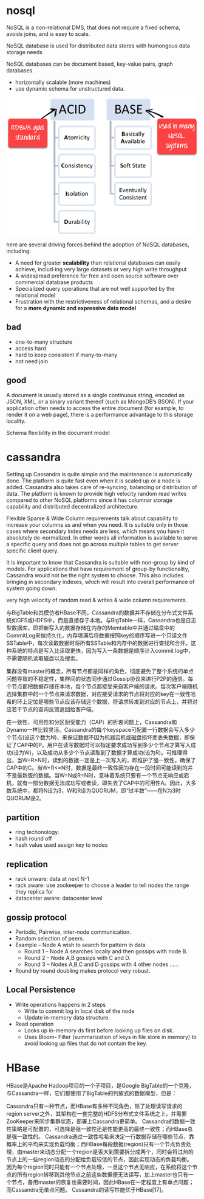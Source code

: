 
# nosql

NoSQL is a non-relational DMS, that does not require a fixed schema, avoids joins, and is easy to scale. 

NoSQL database is used for distributed data stores with humongous data storage needs

NoSQL databases can be document based, key-value pairs, graph databases.

- horizontally scalable (more machines)
- use dynamic schema for unstructured data.

![](/assets/images/2021-03-23-23-04-33.png)


here are several driving forces behind the adoption of NoSQL databases, including: 

- A need for greater **scalability** than relational databases can easily achieve, includ‐ing very large datasets or very high write throughput 
- A widespread preference for free and open source software over commercial database products 
- Specialized query operations that are not well supported by the relational model 
- Frustration with the restrictiveness of relational schemas, and a desire for a **more dynamic and expressive data model**

## bad 

- one-to-many structure
- access hard
- hard to keep consistent if many-to-many
- not need join

## good

A document is usually stored as a single continuous string, encoded as JSON, XML, or a binary variant thereof (such as MongoDB’s BSON). If your application often needs to access the entire document (for example, to render it on a web page), there is a performance advantage to this storage locality.

Schema flexibility in the document model

# cassandra

Setting up Cassandra is quite simple and the maintenance is automatically done. The platform is quite fast even when it is scaled up or a node is added. Cassandra also takes care of re-syncing, balancing or distribution of data. The platform is known to provide high velocity random read writes compared to other NoSQL platforms since it has columnar storage capability and distributed decentralized architecture.

Flexible Sparse & Wide Column requirements talk about capability to increase your columns as and when you need. It is suitable only in those cases where secondary index needs are less, which means you have it absolutely de-normalized. In other words all information is available to serve a specific query and does not go across multiple tables to get server specific client query.

It is important to know that Cassandra is suitable with non-group by kind of models. For applications that have requirement of group-by functionality, Cassandra would not be the right system to choose. This also includes bringing in secondary indexes, which will result into overall performance of system going down.

 very high velocity of random read & writes & wide column requirements.

与BigTable和其模仿者HBase不同，Cassandra的数据并不存储在分布式文件系统如GFS或HDFS中，而是直接存于本地。与BigTable一样，Cassandra也是日志型数据库，即把新写入的数据存储在内存的Memtable中并通过磁盘中的CommitLog来做持久化，内存填满后将数据按照key的顺序写进一个只读文件SSTable中，每次读取数据时将所有SSTable和内存中的数据进行查找和合并。这种系统的特点是写入比读取更快，因为写入一条数据是顺序计入commit log中，不需要随机读取磁盘以及搜索。

集群没有master的概念，所有节点都是同样的角色，彻底避免了整个系统的单点问题导致的不稳定性，集群间的状态同步通过Gossip协议来进行P2P的通信。每个节点都把数据存储在本地，每个节点都接受来自客户端的请求。每次客户端随机选择集群中的一个节点来请求数据，对应接受请求的节点将对应的key在一致性哈希的环上定位是哪些节点应该存储这个数据，将请求转发到对应的节点上，并将对应若干节点的查询反馈返回给客户端。

在一致性、可用性和分区耐受能力（CAP）的折衷问题上，Cassandra和Dynamo一样比较灵活。Cassandra的每个keyspace可配置一行数据会写入多少个节点(设这个数为N)，来保证数据不因为机器宕机或磁盘损坏而丢失数据，即保证了CAP中的P。用户在读写数据时可以指定要求成功写到多少个节点才算写入成功(设为W)，以及成功从多少个节点读取到了数据才算成功(设为R)。可推理得出，当W+R>N时，读到的数据一定是上一次写入的，即维护了强一致性，确保了CAP中的C。当W+R<=N时，数据是最终一致性因为存在一段时间可能读到的并不是最新版的数据。当W=N或R=N时，意味着系统只要有一个节点无响应或宕机，就有一部分数据无法成功写或者读，即失去了CAP中的可用性A。因此，大多数系统中，都将N设为3，W和R设为QUORUM，即“过半数”——在N为3时QUORUM是2。
## partition
- ring techonology.
- hash round off
- hash value used assign key to nodes

## replication
- rack unware: data at next N-1
- rack aware: use zookeeper to choose a leader to tell nodes the range they replica for
- datacenter aware: datacenter level

## gossip protocol

- Periodic, Pairwise, inter-node communication.
- Random selection of peers.
- Example – Node A wish to search for pattern in data
    - Round 1 – Node A searches locally and then gossips with node B. 
    - Round 2 – Node A,B gossips with C and D.
    - Round 3 – Nodes A,B,C and D gossips with 4 other nodes ......
- Round by round doubling makes protocol very robust.

## Local Persistence

- Write operations happens in 2 steps
    - Write to commit log in local disk of the node
    - Update in-memory data structure.
- Read operation
    - Looks up in-memory ds first before looking up files on disk.
    - Uses Bloom- Filter (summarization of keys in file store in memory) to avoid looking up files that do not contain the key.

# HBase

HBase是Apache Hadoop项目的一个子项目，是Google BigTable的一个克隆，与Cassandra一样，它们都使用了BigTable的列族式的数据模型，但是：

Cassandra只有一种节点，而HBase有多种不同角色，除了处理读写请求的region server之外，其架构在一套完整的HDFS分布式文件系统之上，并需要ZooKeeper来同步集群状态，部署上Cassandra更简单。
Cassandra的数据一致性策略是可配置的，可选择是强一致性还是性能更高的最终一致性；而HBase总是强一致性的。
Cassandra通过一致性哈希来决定一行数据存储在哪些节点，靠概率上的平均来实现负载均衡；而HBase每段数据(region)只有一个节点负责处理，由master来动态分配一个region是否大到需要拆分成两个，同时会将过热的节点上的一些region动态的分配给负载较低的节点，因此实现动态的负载均衡。
因为每个region同时只能有一个节点处理，一旦这个节点无响应，在系统将这个节点的所有region转移到其他节点之前这些数据便无法读写，加上master也只有一个节点，备用master的恢复也需要时间，因此HBase在一定程度上有单点问题；而Cassandra无单点问题。
Cassandra的读写性能优于HBase[17]。